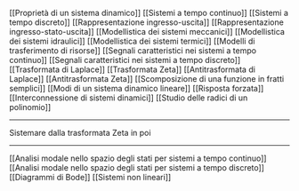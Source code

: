 [[Proprietà di un sistema dinamico]]
[[Sistemi a tempo continuo]]
[[Sistemi a tempo discreto]]
[[Rappresentazione ingresso-uscita]]
[[Rappresentazione ingresso-stato-uscita]]
[[Modellistica dei sistemi meccanici]]
[[Modellistica dei sistemi idraulici]]
[[Modellistica dei sistemi termici]]
[[Modelli di trasferimento di risorse]]
[[Segnali caratteristici nei sistemi a tempo continuo]]
[[Segnali caratteristici nei sistemi a tempo discreto]]
[[Trasformata di Laplace]]
[[Trasformata Zeta]]
[[Antitrasformata di Laplace]]
[[Antitrasformata Zeta]]
[[Scomposizione di una funzione in fratti semplici]]
[[Modi di un sistema dinamico lineare]]
[[Risposta forzata]]
[[Interconnessione di sistemi dinamici]]
[[Studio delle radici di un polinomio]]

---
Sistemare dalla trasformata Zeta in poi

---

[[Analisi modale nello spazio degli stati per sistemi a tempo continuo]]
[[Analisi modale nello spazio degli stati per sistemi a tempo discreto]]
[[Diagrammi di Bode]]
[[Sistemi non lineari]]